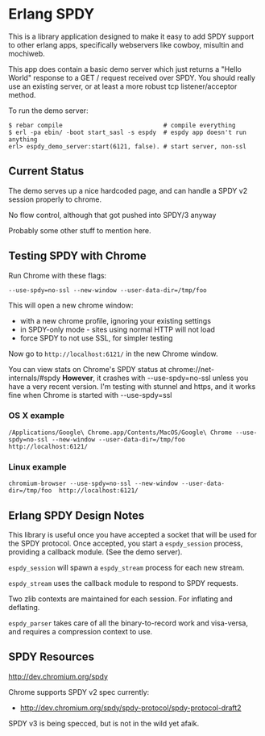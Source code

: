 Erlang SPDY 
===========

This is a library application designed to make it easy to add SPDY support to
other erlang apps, specifically webservers like cowboy, misultin and mochiweb.

This app does contain a basic demo server which just returns a "Hello World"
response to a GET / request received over SPDY. You should really use an
existing server, or at least a more robust tcp listener/acceptor method.

To run the demo server:

    $ rebar compile                            # compile everything
    $ erl -pa ebin/ -boot start_sasl -s espdy  # espdy app doesn't run anything
    erl> espdy_demo_server:start(6121, false). # start server, non-ssl

Current Status
--------------

The demo serves up a nice hardcoded page, and can handle a SPDY v2 session
properly to chrome.

No flow control, although that got pushed into SPDY/3 anyway

Probably some other stuff to mention here.

Testing SPDY with Chrome
------------------------

Run Chrome with these flags:

    --use-spdy=no-ssl --new-window --user-data-dir=/tmp/foo

This will open a new chrome window:

* with a new chrome profile, ignoring your existing settings
* in SPDY-only mode - sites using normal HTTP will not load
* force SPDY to not use SSL, for simpler testing

Now go to `http://localhost:6121/` in the new Chrome window.

You can view stats on Chrome's SPDY status at chrome://net-internals/#spdy
**However**, it crashes with --use-spdy=no-ssl unless you have a very recent
version. I'm testing with stunnel and https, and it works fine when Chrome is
started with --use-spdy=ssl


### OS X example
    /Applications/Google\ Chrome.app/Contents/MacOS/Google\ Chrome --use-spdy=no-ssl --new-window --user-data-dir=/tmp/foo http://localhost:6121/ 

### Linux example
    chromium-browser --use-spdy=no-ssl --new-window --user-data-dir=/tmp/foo  http://localhost:6121/ 

Erlang SPDY Design Notes
------------------------

This library is useful once you have accepted a socket that will be used for
the SPDY protocol. Once accepted, you start a `espdy_session` process,
providing a callback module. (See the demo server).

`espdy_session` will spawn a `espdy_stream` process for each new stream.

`espdy_stream` uses the callback module to respond to SPDY requests.

Two zlib contexts are maintained for each session. For inflating and deflating.

`espdy_parser` takes care of all the binary-to-record work and visa-versa, and
requires a compression context to use.

SPDY Resources
--------------
http://dev.chromium.org/spdy

Chrome supports SPDY v2 spec currently: 

* http://dev.chromium.org/spdy/spdy-protocol/spdy-protocol-draft2

SPDY v3 is being specced, but is not in the wild yet afaik.
